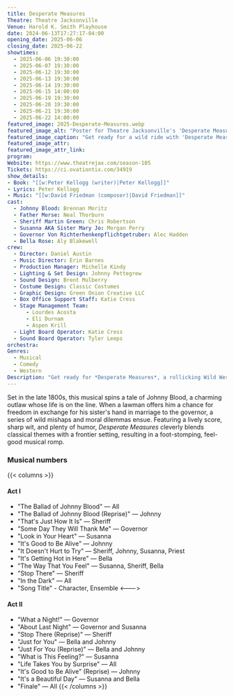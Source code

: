 ```yaml
---
title: Desperate Measures
Theatre: Theatre Jacksonville
Venue: Harold K. Smith Playhouse
date: 2024-06-13T17:27:17-04:00
opening_date: 2025-06-06
closing_date: 2025-06-22
showtimes:
  - 2025-06-06 19:30:00
  - 2025-06-07 19:30:00
  - 2025-06-12 19:30:00
  - 2025-06-13 19:30:00
  - 2025-06-14 19:30:00
  - 2025-06-15 14:00:00
  - 2025-06-19 19:30:00
  - 2025-06-20 19:30:00
  - 2025-06-21 19:30:00
  - 2025-06-22 14:00:00
featured_image: 2025-Desperate-Measures.webp
featured_image_alt: "Poster for Theatre Jacksonville's 'Desperate Measures' showing a Western-style two-story building illustration, with the play's title in large, ornate red letters in the foreground. The play runs from June 6-22, 2025."
featured_image_caption: "Get ready for a wild ride with 'Desperate Measures' at Theatre Jacksonville! This witty musical adaptation, full of twists and turns, runs from June 6-22, 2025."
featured_image_attr: 
featured_image_attr_link: 
program:
Website: https://www.theatrejax.com/season-105
Tickets: https://ci.ovationtix.com/34919
show_details: 
- Book: "[[w:Peter Kellogg (writer)|Peter Kellogg]]"
- Lyrics: Peter Kellogg
- Music: "[[w:David Friedman (composer)|David Friedman]]"
cast:
  - Johnny Blood: Brennan Moritz
  - Father Morse: Neal Thorburn
  - Sheriff Martin Green: Chris Robertson
  - Susanna AKA Sister Mary Jo: Morgan Perry
  - Governor Von Richterhenkenpflichtgetruber: Alec Hadden
  - Bella Rose: Aly Blakewell
crew:
  - Director: Daniel Austin
  - Music Director: Erin Barnes
  - Production Manager: Michelle Kindy
  - Lighting & Set Design: Johnny Pettegrew
  - Sound Design: Brent Mulberry
  - Costume Design: Classic Costumes
  - Graphic Design: Green Onion Creative LLC
  - Box Office Support Staff: Katie Cress
  - Stage Management Team:
      - Lourdes Acosta
      - Eli Durnam
      - Aspen Krill
  - Light Board Operator: Katie Cress
  - Sound Board Operator: Tyler Leeps
orchestra:
Genres:
  - Musical
  - Comedy
  - Western
Description: "Get ready for *Desperate Measures*, a rollicking Wild West musical inspired by Shakespeare's 'Measure for Measure.'"
---
```

Set in the late 1800s, this musical spins a tale of Johnny Blood, a charming outlaw whose life is on the line. When a lawman offers him a chance for freedom in exchange for his sister's hand in marriage to the governor, a series of wild mishaps and moral dilemmas ensue. Featuring a lively score, sharp wit, and plenty of humor, *Desperate Measures* cleverly blends classical themes with a frontier setting, resulting in a foot-stomping, feel-good musical romp.

### Musical numbers
{{< columns >}} 
#### Act I
- "The Ballad of Johnny Blood" — All
- "The Ballad of Johnny Blood (Reprise)" — Johnny
- "That's Just How It Is" — Sheriff
- "Some Day They Will Thank Me" — Governor
- "Look in Your Heart" — Susanna
- "It's Good to Be Alive" — Johnny
- "It Doesn't Hurt to Try" — Sheriff, Johnny, Susanna, Priest
- "It's Getting Hot in Here" — Bella
- "The Way That You Feel" — Susanna, Sheriff, Bella
- "Stop There" — Sheriff
- "In the Dark" — All
-   "Song Title" - Character, Ensemble
<--->
#### Act II
- "What a Night!" — Governor
- "About Last Night" — Governor and Susanna
- "Stop There (Reprise)" — Sheriff
- "Just for You" — Bella and Johnny
- "Just For You (Reprise)" — Bella and Johnny
- "What is This Feeling?" — Susanna
- "Life Takes You by Surprise" — All
- "It's Good to Be Alive" (Reprise) — Johnny
- "It's a Beautiful Day" — Susanna and Bella
- "Finale" — All
{{< /columns >}}